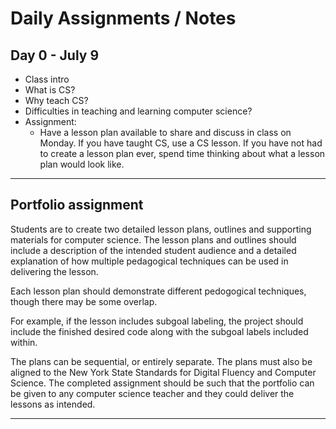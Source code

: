 # Daily Assignments / Notes

## Day 0 - July 9
  * Class intro
  * What is CS?
  * Why teach CS?
  * Difficulties in teaching and learning computer science?
  * Assignment:
    - Have a lesson plan available to share and discuss in class on Monday. If you have taught CS, use a CS lesson. If you have not had to create a lesson plan ever, spend time thinking about what a lesson plan would look like.


---

## Portfolio assignment

   Students are to create two detailed lesson plans,
   outlines and supporting materials for computer science. The lesson plans and outlines should include a description of the intended student
   audience and a detailed explanation of how multiple pedagogical techniques can be used in delivering the lesson.

   Each lesson plan should demonstrate different pedogogical techniques, though there may be some overlap.

   For example, if the lesson includes subgoal labeling, the project should include the finished desired code along with the subgoal labels included within.

   The plans can be sequential, or entirely separate.
   The plans must also be aligned to the New York State Standards for Digital Fluency and Computer Science.
   The completed assignment should be such that the portfolio can be given to any computer science teacher and they could deliver the lessons as intended.

---
